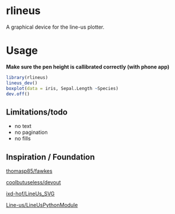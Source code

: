 
<!-- README.md is generated from README.Rmd. Please edit that file -->
rlineus
=======

<!-- badges: start -->
<!-- badges: end -->
A graphical device for the line-us plotter.

Usage
=====

**Make sure the pen height is callibrated correctly (with phone app)**

``` r
library(rlineus)
lineus_dev()
boxplot(data = iris, Sepal.Length ~Species)
dev.off()
```

Limitations/todo
----------------

-   no text
-   no pagination
-   no fills

Inspiration / Foundation
------------------------

[thomasp85/fawkes](https://github.com/thomasp85/fawkes)

[coolbutuseless/devout](https://github.com/coolbutuseless/devout)

[ixd-hof/LineUs\_SVG](ixd-hof/LineUs_SVG)

[Line-us/LineUsPythonModule](https://github.com/Line-us/LineUsPythonModule)
